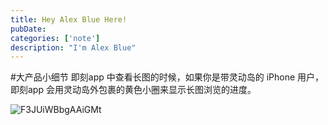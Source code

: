 ```yaml
---
title: Hey Alex Blue Here!
pubDate: 
categories: ['note']
description: "I'm Alex Blue"
---
```


#大产品小细节 即刻app 中查看长图的时候，如果你是带灵动岛的 iPhone 用户，即刻app 会用灵动岛外包裹的黄色小圈来显示长图浏览的进度。

![F3JUiWBbgAAiGMt](./attachments/bafybeiawia4573pmlvhgisvzpmwwyjmj5bdwytdm2utoz6eua3tc7bzdhq)